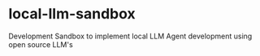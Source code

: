 # local-llm-sandbox
Development Sandbox to implement local LLM Agent development using open source LLM's
